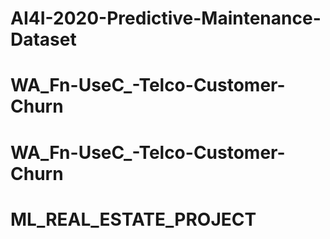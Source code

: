 # AI4I-2020-Predictive-Maintenance-Dataset
# WA_Fn-UseC_-Telco-Customer-Churn
# WA_Fn-UseC_-Telco-Customer-Churn
# ML_REAL_ESTATE_PROJECT
